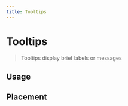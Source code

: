```yaml
---
title: Tooltips
---
```


# Tooltips

> Tooltips display brief labels or messages

## Usage

<usage name="tooltip"></usage>

## Placement

<code-preview code='<>
    <Tooltip placement="top">
      <TooltipActivator>
        <Button>Top</Button>
      </TooltipActivator>
      <TooltipContent>Actify Tooltip</TooltipContent>
    </Tooltip>
    <Tooltip placement="top-start">
      <TooltipActivator>
        <Button>Top Start</Button>
      </TooltipActivator>
      <TooltipContent>Actify Tooltip</TooltipContent>
    </Tooltip>
    <Tooltip placement="top-end">
      <TooltipActivator>
        <Button>Top End</Button>
      </TooltipActivator>
      <TooltipContent>Actify Tooltip</TooltipContent>
    </Tooltip>
    <Tooltip placement="right">
      <TooltipActivator>
        <Button>Right</Button>
      </TooltipActivator>
      <TooltipContent>Actify Tooltip</TooltipContent>
    </Tooltip>            
  </>' />
